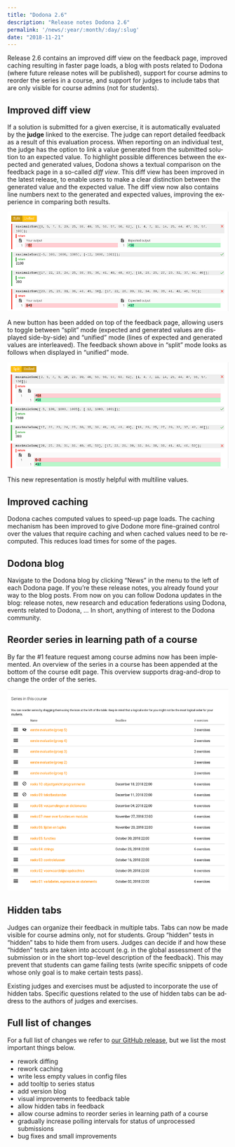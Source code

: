 ```yaml
---
title: "Dodona 2.6"
description: "Release notes Dodona 2.6"
permalink: '/news/:year/:month/:day/:slug'
date: "2018-11-21"
---
```


<NewsHeader :title="$frontmatter.title" :date="$frontmatter.date" lang="en" />

Release 2.6 contains an improved diff view on the feedback page, improved caching resulting in faster page loads, a blog with posts related to Dodona (where future release notes will be published), support for course admins to reorder the series in a course, and support for judges to include tabs that are only visible for course admins (not for students).

## Improved diff view

If a solution is submitted for a given exercise, it is automatically evaluated by the **judge** linked to the exercise. The judge can report detailed feedback as a result of this evaluation process. When reporting on an individual test, the judge has the option to link a value generated from the submitted solution to an expected value. To highlight possible differences between the expected and generated values, Dodona shows a textual comparison on the feedback page in a so-called _diff view_. This diff view has been improved in the latest release, to enable users to make a clear distinction between the generated value and the expected value. The diff view now also contains line numbers next to the generated and expected values, improving the experience in comparing both results.

![split diff](./diff-split.png)

A new button has been added on top of the feedback page, allowing users to toggle between “split” mode (expected and generated values are displayed side-by-side) and “unified” mode (lines of expected and generated values are interleaved). The feedback shown above in “split” mode looks as follows when displayed in “unified” mode.

![unified diff](./diff-unified.png)


This new representation is mostly helpful with multiline values.

## Improved caching

Dodona caches computed values to speed-up page loads. The caching mechanism has been improved to give Dodone more fine-grained control over the values that require caching and when cached values need to be recomputed. This reduces load times for some of the pages.

## Dodona blog

Navigate to the Dodona blog by clicking “News” in the menu to the left of each Dodona page. If you’re these release notes, you already found your way to the blog posts. From now on you can follow Dodona updates in the blog: release notes, new research and education federations using Dodona, events related to Dodona, … In short, anything of interest to the Dodona community.

## Reorder series in learning path of a course

By far the #1 feature request among course admins now has been implemented. An overview of the series in a course has been appended at the bottom of the course edit page. This overview supports drag-and-drop to change the order of the series.

![series order](./series-order.png)

## Hidden tabs

Judges can organize their feedback in multiple tabs. Tabs can now be made visible for course admins only, not for students. Group “hidden” tests in “hidden” tabs to hide them from users. Judges can decide if and how these “hidden” tests are taken into account (e.g. in the global assessment of the submission or in the short top-level description of the feedback). This may prevent that students can game failing tests (write specific snippets of code whose only goal is to make certain tests pass).

Existing judges and exercises must be adjusted to incorporate the use of hidden tabs. Specific questions related to the use of hidden tabs can be address to the authors of judges and exercises.

## Full list of changes
For a full list of changes we refer to [our GitHub release](https://github.com/dodona-edu/dodona/releases/tag/2.6), but we list the most important things below.

*   rework diffing
*   rework caching
*   write less empty values in config files
*   add tooltip to series status
*   add version blog
*   visual improvements to feedback table
*   allow hidden tabs in feedback
*   allow course admins to reorder series in learning path of a course
*   gradually increase polling intervals for status of unprocessed submissions
*   bug fixes and small improvements
